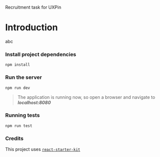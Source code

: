 Recruitment task for UXPin

# Introduction
abc

### Install project dependencies
```
npm install
```

### Run the server
```
npm run dev
```

> The application is running now, so open a browser and navigate to **_localhost:8080_**


### Running tests

```
npm run test
```

### Credits

This project uses [`react-starter-kit`](https://github.com/FortechRomania/react-starter-kit)
